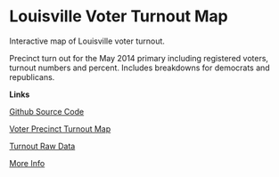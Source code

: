 Louisville Voter Turnout Map
============================

Interactive map of Louisville voter turnout.

Precinct turn out for the May 2014 primary including registered voters, turnout numbers and percent. Includes breakdowns for democrats and republicans.

**Links**

[Github Source Code](https://github.com/civicdata/LouisvilleVoterTurnoutMap)

[Voter Precinct Turnout Map](http://projects.civicdataalliance.org/voter-turnout/)

[Turnout Raw Data](http://data.civicdataalliance.org/dataset/ky-voting-precinct-results)

[More Info](http://www.civicdataalliance.org/louisville-voter-precinct-turnout/)

